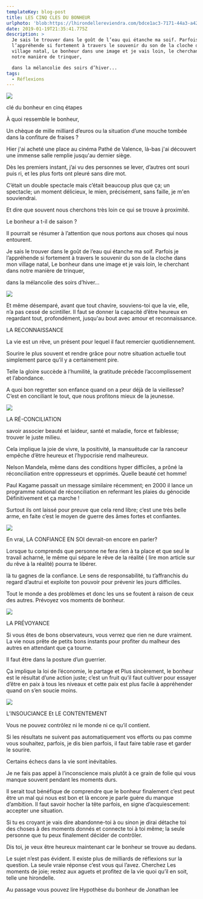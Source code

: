 ```yaml
---
templateKey: blog-post
title: LES CINQ CLES DU BONHEUR
urlphoto: 'blob:https://lhirondellereviendra.com/bdce1ac3-7171-44a3-a42c-18c841061e99'
date: 2019-01-19T21:35:41.775Z
description: >
  Je sais le trouver dans le goût de l’eau qui étanche ma soif. Parfois je
  l’appréhende si fortement à travers le souvenir du son de la cloche dans mon
  village natal, Le bonheur dans une image et je vais loin, le cherchant dans
  notre manière de trinquer,

  dans la mélancolie des soirs d’hiver...
tags:
  - Réflexions
---
```

![](/img/50524893_248304939416806_7717013060665212928_n-1-.png)

clé du bonheur en cinq étapes 

À quoi ressemble le bonheur,

Un chèque de mille milliard d’euros ou la situation d’une mouche tombée dans la confiture de fraises ?

Hier j'ai acheté une place au cinéma Pathé de Valence, là-bas j'ai découvert une immense salle remplie jusqu'au dernier siège.

Dès les premiers instant, j’ai vu des personnes se lever, d’autres ont souri puis ri, et les plus forts ont pleuré sans dire mot. 

C’était un double spectacle mais c’était beaucoup plus que ça; un spectacle; un moment délicieux, le mien, précisément, sans faille, je m'en souviendrai. 

Et dire que souvent nous cherchons très loin ce qui se trouve à proximité.

Le bonheur a t-il de saison ?

Il pourrait se résumer à l’attention que nous portons aux choses qui nous entourent. 

Je sais le trouver dans le goût de l’eau qui étanche ma soif. Parfois je l’appréhende si fortement à travers le souvenir du son de la cloche dans mon village natal, Le bonheur dans une image et je vais loin, le cherchant dans notre manière de trinquer,

dans la mélancolie des soirs d’hiver...

![](/img/50510684_2235818899775785_4223367008604913664_n.png)

Et même désemparé, avant que tout chavire, souviens-toi que la vie, elle, n’a pas cessé de scintiller. Il faut se donner la capacité d’être heureux en regardant tout, profondément, jusqu'au bout avec amour et reconnaissance.



LA RECONNAISSANCE 

La vie est un rêve, un présent pour lequel il faut remercier quotidiennement.

Sourire le plus souvent et rendre grâce pour notre situation actuelle tout simplement parce qu’il y a certainement pire.

Telle la gloire succède à l’humilité, la gratitude précède l’accomplissement et l’abondance.

A quoi bon regretter son enfance quand on a peur déjà de la vieillesse? C’est en conciliant le tout, que nous profitons mieux de la jeunesse.



![](/img/50070703_277340586278463_2082589612735201280_n.png)

LA RÉ-CONCILIATION 

 savoir associer beauté et laideur, santé et maladie, force et faiblesse; trouver le juste milieu. 

Cela implique la joie de vivre, la positivité, la mansuétude car la rancoeur empêche d’être heureux et l’hypocrisie rend malheureux. 

Nelson Mandela, même dans des conditions hyper difficiles, a prôné la réconciliation entre oppresseurs et opprimés. Quelle beauté cet homme! 

Paul Kagame passait un message similaire récemment; en 2000 il lance un programme national de réconciliation en refermant les plaies du génocide Définitivement et ça marche !

Surtout ils ont laissé pour preuve que cela rend libre; c’est une très belle arme, en faite c’est le moyen de guerre des âmes fortes et confiantes.





![](/img/50580413_295371214466980_749434418346590208_n.png)

En vrai, LA CONFIANCE EN SOI devrait-on encore en parler? 

Lorsque tu comprends que personne ne fera rien à ta place et que seul le travail acharné, le même qui  sépare le rêve de la réalité ( lire mon article sur du rêve à la réalité) pourra te libérer.

là tu gagnes de la confiance. Le sens de responsabilité, tu t’affranchis du regard d’autrui et exploite ton pouvoir pour prévenir les jours difficiles.

Tout le monde a des problèmes et donc les uns se foutent à raison de ceux des autres. Prévoyez vos moments de bonheur.





![](/img/50294480_602422697251682_1274904154975764480_n.png)

LA PRÉVOYANCE 

Si vous êtes de bons observateurs, vous verrez que rien ne dure vraiment. La vie nous prête de petits bons instants pour profiter du malheur des autres en attendant que ça tourne. 

Il faut être dans la posture d’un guerrier.

Ça implique la loi de l’économie, le partage et Plus sincèrement, le bonheur est le résultat d’une action juste; c’est un fruit qu’il faut cultiver pour essayer d’être en paix à tous les niveaux et cette paix est plus facile à appréhender quand on s’en soucie moins.





![](/img/50314645_334341304081030_184524752952492032_n.png)

L’INSOUCIANCE Et LE CONTENTEMENT 

Vous ne pouvez contrôlez ni le monde ni ce qu’il contient.

Si les résultats ne suivent pas automatiquement vos efforts ou pas comme vous souhaitez, parfois, je dis bien parfois, il faut faire table rase et garder le sourire. 

Certains échecs dans la vie sont inévitables.

Je ne fais pas appel à l’inconscience mais plutôt à ce grain de folie qui vous manque souvent pendant les moments durs.

Il serait tout bénéfique de comprendre que le bonheur finalement c’est peut être un mal qui nous est bon et là encore je parle guère du manque d’ambition. Il faut savoir hocher la tête parfois, en signe d’acquiescement: accepter une situation.

Si tu es croyant je vais dire abandonne-toi à ou sinon je dirai détache toi des choses à des moments donnés et connecte toi à toi même; la seule personne que tu peux finalement décider de contrôler.

Dis toi, je veux être heureux maintenant car le bonheur se trouve au dedans.

Le sujet n’est pas évident. Il existe plus de milliards de réflexions sur la question. La seule vraie réponse c’est vous qui l’avez. Cherchez Les moments de joie; restez aux aguets et profitez de la vie quoi qu’il en soit, telle une hirondelle.

Au passage vous pouvez lire Hypothèse du bonheur de Jonathan lee
